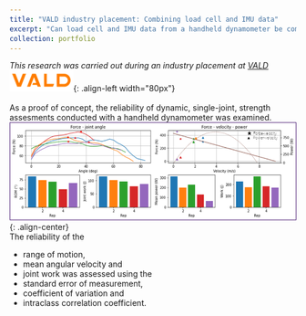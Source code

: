 ```yaml
---
title: "VALD industry placement: Combining load cell and IMU data"
excerpt: "Can load cell and IMU data from a handheld dynamometer be combined for dynamic strength assessments? <br/><img src='/images/vald_cover.png'>"
collection: portfolio
---
```

*This research was carried out during an industry placement at [VALD](https://vald.com)* ![VALD](/images/vald_logo.png){: .align-left width="80px"}  
` `  
As a proof of concept, the reliability of dynamic, single-joint, strength assesments conducted with a handheld dynamometer was examined.  
![Example of force-velocity assessment using handheld dynamometer](/images/vald_cover.png){: .align-center}
` `  
The reliability of the 
- range of motion, 
- mean angular velocity and 
- joint work 
<a/> was assessed using the 
- standard error of measurement, 
- coefficient of variation and 
- intraclass correlation coefficient. 